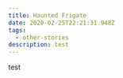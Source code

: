 ```yaml
---
title: Haunted Frigate
date: 2020-02-25T22:21:31.948Z
tags:
  - other-stories
description: test
---
```


test
